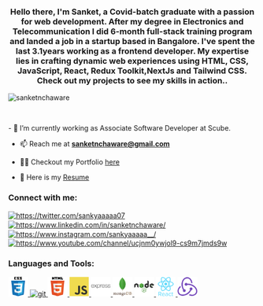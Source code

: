 <!--  ![Screenshot (497)_edited](https://user-images.githubusercontent.com/68117560/143767236-e94e3a9d-a72e-4159-b230-a8c61de3f629.jpg) -->

<!-- ![photo_2022-08-23_21-11-59](https://user-images.githubusercontent.com/68117560/186202274-870227a1-3bd9-438f-b234-d2d53cd44dd3.jpg) -->

<h3 align="center">Hello there, I'm Sanket, a Covid-batch graduate with a passion for web development. After my degree in Electronics and Telecommunication I did 6-month full-stack training program and landed a job in a startup based in Bangalore. I've spent the last 3.1years working as a frontend developer. My expertise lies in crafting dynamic web experiences using HTML, CSS, JavaScript, React, Redux Toolkit,NextJs and Tailwind CSS. Check out my projects to see my skills in action..</h3>


<p align="left"> <img src="https://komarev.com/ghpvc/?username=sanketnchaware&label=Profile%20views&color=0e75b6&style=flat" alt="sanketnchaware" /> </p>

<p align="left"> <a href="https://twitter.com/" target="blank"><img src="https://img.shields.io/twitter/follow/?logo=twitter&style=for-the-badge" alt="" /></a> </p>
- 🌱 I’m currently working as Associate Software Developer at Scube.

- 📫 Reach me at **sanketnchaware@gmail.com**  

- 👨‍💻 Checkout my Portfolio [here](https://sanketnchaware.netlify.app/)

- 📄 Here is my [Resume](https://drive.google.com/drive/folders/1bDBVfCfoIbI2gzIyDTas3LaQf8kazYvd?usp=sharing)

<h3 align="left">Connect with me:</h3>

<p align="left">
<p align="left">
<a href="https://twitter.com/https://twitter.com/sankyaaaaa07" target="blank"><img align="center" src="https://raw.githubusercontent.com/rahuldkjain/github-profile-readme-generator/master/src/images/icons/Social/twitter.svg" alt="https://twitter.com/sankyaaaaa07" height="30" width="40" /></a>
<a href="https://linkedin.com/in/https://www.linkedin.com/in/sanketnchaware/" target="blank"><img align="center" src="https://raw.githubusercontent.com/rahuldkjain/github-profile-readme-generator/master/src/images/icons/Social/linked-in-alt.svg" alt="https://www.linkedin.com/in/sanketnchaware/" height="30" width="40" /></a>
<a href="https://instagram.com/https://www.instagram.com/sankyaaaaa__/" target="blank"><img align="center" src="https://raw.githubusercontent.com/rahuldkjain/github-profile-readme-generator/master/src/images/icons/Social/instagram.svg" alt="https://www.instagram.com/sankyaaaaa__/" height="30" width="40" /></a>
<a href="https://www.youtube.com/c/https://www.youtube.com/channel/ucjnm0ywjol9-cs9m7jmds9w" target="blank"><img align="center" src="https://raw.githubusercontent.com/rahuldkjain/github-profile-readme-generator/master/src/images/icons/Social/youtube.svg" alt="https://www.youtube.com/channel/ucjnm0ywjol9-cs9m7jmds9w" height="30" width="40" /></a>
</p>

<h3 align="left">Languages and Tools:</h3> 

<p align="left"> <a href="https://www.w3schools.com/css/" target="_blank" rel="noreferrer"> <img src="https://raw.githubusercontent.com/devicons/devicon/master/icons/css3/css3-original-wordmark.svg" alt="css3" width="40" height="40"/> </a> <a href="https://expressjs.com" target="_blank" rel="noreferrer"> </a> <a href="https://git-scm.com/" target="_blank" rel="noreferrer"> <img src="https://www.vectorlogo.zone/logos/git-scm/git-scm-icon.svg" alt="git" width="40" height="40"/> </a> <a href="https://www.w3.org/html/" target="_blank" rel="noreferrer"> <img src="https://raw.githubusercontent.com/devicons/devicon/master/icons/html5/html5-original-wordmark.svg" alt="html5" width="40" height="40"/> </a> <a href="https://developer.mozilla.org/en-US/docs/Web/JavaScript" target="_blank" rel="noreferrer"> <img src="https://raw.githubusercontent.com/devicons/devicon/master/icons/javascript/javascript-original.svg" alt="javascript" width="40" height="40"/> </a>
 <a href="https://expressjs.com" target="_blank" rel="noreferrer"> <img src="https://raw.githubusercontent.com/devicons/devicon/master/icons/express/express-original-wordmark.svg" alt="express" width="40" height="40"/> </a>
 <a href="https://www.mongodb.com/" target="_blank" rel="noreferrer"> <img src="https://raw.githubusercontent.com/devicons/devicon/master/icons/mongodb/mongodb-original-wordmark.svg" alt="mongodb" width="40" height="40"/> </a> <a href="https://nodejs.org" target="_blank" rel="noreferrer"> <img src="https://raw.githubusercontent.com/devicons/devicon/master/icons/nodejs/nodejs-original-wordmark.svg" alt="nodejs" width="40" height="40"/> </a> <a href="https://reactjs.org/" target="_blank" rel="noreferrer"> <img src="https://raw.githubusercontent.com/devicons/devicon/master/icons/react/react-original-wordmark.svg" alt="react" width="40" height="40"/> </a> <a href="https://redux.js.org" target="_blank" rel="noreferrer"> <img src="https://raw.githubusercontent.com/devicons/devicon/master/icons/redux/redux-original.svg" alt="redux" width="40" height="40"/> </a> </p>






